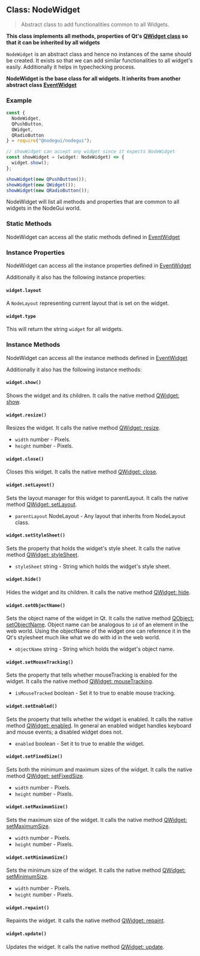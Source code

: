 ## Class: NodeWidget

> Abstract class to add functionalities common to all Widgets.

**This class implements all methods, properties of Qt's [QWidget class](https://doc.qt.io/qt-5/qwidget.html) so that it can be inherited by all widgets**

`NodeWidget` is an abstract class and hence no instances of the same should be created. It exists so that we can add similar functionalities to all widget's easily. Additionally it helps in typechecking process.

**NodeWidget is the base class for all widgets. It inherits from another abstract class [EventWidget](api/EventWidget.md)**

### Example

```javascript
const {
  NodeWidget,
  QPushButton,
  QWidget,
  QRadioButton
} = require("@nodegui/nodegui");

// showWidget can accept any widget since it expects NodeWidget
const showWidget = (widget: NodeWidget) => {
  widget.show();
};

showWidget(new QPushButton());
showWidget(new QWidget());
showWidget(new QRadioButton());
```

NodeWidget will list all methods and properties that are common to all widgets in the NodeGui world.

### Static Methods

NodeWidget can access all the static methods defined in [EventWidget](api/EventWidget.md)

### Instance Properties

NodeWidget can access all the instance properties defined in [EventWidget](api/EventWidget.md)

Additionally it also has the following instance properties:

#### `widget.layout`

A `NodeLayout` representing current layout that is set on the widget.

#### `widget.type`

This will return the string `widget` for all widgets.

### Instance Methods

NodeWidget can access all the instance methods defined in [EventWidget](api/EventWidget.md)

Additionally it also has the following instance methods:

#### `widget.show()`

Shows the widget and its children. It calls the native method [QWidget: show](https://doc.qt.io/qt-5/qwidget.html#show).

#### `widget.resize()`

Resizes the widget. It calls the native method [QWidget: resize](https://doc.qt.io/qt-5/qwidget.html#resize-1).

- `width` number - Pixels.
- `height` number - Pixels.

#### `widget.close()`

Closes this widget. It calls the native method [QWidget: close](https://doc.qt.io/qt-5/qwidget.html#close).

#### `widget.setLayout()`

Sets the layout manager for this widget to parentLayout. It calls the native method [QWidget: setLayout](https://doc.qt.io/qt-5/qwidget.html#setLayout).

- `parentLayout` NodeLayout - Any layout that inherits from NodeLayout class.

#### `widget.setStyleSheet()`

Sets the property that holds the widget's style sheet. It calls the native method [QWidget: styleSheet](https://doc.qt.io/qt-5/qwidget.html#styleSheet-prop).

- `styleSheet` string - String which holds the widget's style sheet.

#### `widget.hide()`

Hides the widget and its children. It calls the native method [QWidget: hide](https://doc.qt.io/qt-5/qwidget.html#hide).

#### `widget.setObjectName()`

Sets the object name of the widget in Qt. It calls the native method [QObject: setObjectName](https://doc.qt.io/qt-5/qobject.html#objectName-prop). Object name can be analogous to `id` of an element in the web world. Using the objectName of the widget one can reference it in the Qt's stylesheet much like what we do with id in the web world.

- `objectName` string - String which holds the widget's object name.

#### `widget.setMouseTracking()`

Sets the property that tells whether mouseTracking is enabled for the widget. It calls the native method [QWidget: mouseTracking](https://doc.qt.io/qt-5/qwidget.html#mouseTracking-prop).

- `isMouseTracked` boolean - Set it to true to enable mouse tracking.

#### `widget.setEnabled()`

Sets the property that tells whether the widget is enabled. It calls the native method [QWidget: enabled](https://doc.qt.io/qt-5/qwidget.html#enabled-prop). In general an enabled widget handles keyboard and mouse events; a disabled widget does not.

- `enabled` boolean - Set it to true to enable the widget.

#### `widget.setFixedSize()`

Sets both the minimum and maximum sizes of the widget. It calls the native method [QWidget: setFixedSize](https://doc.qt.io/qt-5/qwidget.html#setFixedSize).

- `width` number - Pixels.
- `height` number - Pixels.

#### `widget.setMaximumSize()`

Sets the maximum size of the widget. It calls the native method [QWidget: setMaximumSize](https://doc.qt.io/qt-5/qwidget.html#setMaximumSize-1).

- `width` number - Pixels.
- `height` number - Pixels.

#### `widget.setMinimumSize()`

Sets the minimum size of the widget. It calls the native method [QWidget: setMinimumSize](https://doc.qt.io/qt-5/qwidget.html#setMinimumSize-1).

- `width` number - Pixels.
- `height` number - Pixels.

#### `widget.repaint()`

Repaints the widget. It calls the native method [QWidget: repaint](https://doc.qt.io/qt-5/qwidget.html#repaint).

#### `widget.update()`

Updates the widget. It calls the native method [QWidget: update](https://doc.qt.io/qt-5/qwidget.html#update).
